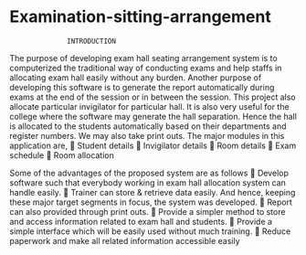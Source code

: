 # Examination-sitting-arrangement

                  INTRODUCTION
The purpose of developing exam hall seating arrangement
system is to computerized the traditional way of conducting
exams and help staffs in allocating exam hall easily without
any burden. Another purpose of developing this software is to
generate the report automatically during exams at the end of
the session or in between the session. This project also allocate
particular invigilator for particular hall. It is also very useful
for the college where the software may generate the hall
separation. Hence the hall is allocated to the students
automatically based on their departments and register numbers.
We may also take print outs.
The major modules in this application are,
 Student details
 Invigilator details
 Room details
 Exam schedule
 Room allocation


Some of the advantages of the proposed system are as follows
 Develop software such that everybody working in
exam hall allocation system can handle easily.
 Trainer can store & retrieve data easily. And hence,
keeping these major target segments in focus, the system was
developed.
 Report can also provided through print outs.
 Provide a simpler method to store and access
information related to exam hall and students.
 Provide a simple interface which will be easily used
without much training.
 Reduce paperwork and make all related information
accessible easily
